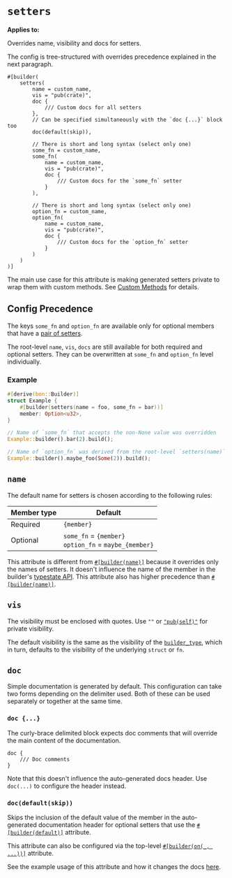 # `setters`

**Applies to:** <Badge type="warning" text="struct fields"/> <Badge type="warning" text="function arguments"/> <Badge type="warning" text="method arguments"/>

Overrides name, visibility and docs for setters.

The config is tree-structured with overrides precedence explained in the next paragraph.

```attr
#[builder(
    setters(
        name = custom_name,
        vis = "pub(crate)",
        doc {
            /// Custom docs for all setters
        },
        // Can be specified simultaneously with the `doc {...}` block too
        doc(default(skip)),

        // There is short and long syntax (select only one)
        some_fn = custom_name,
        some_fn(
            name = custom_name,
            vis = "pub(crate)",
            doc {
                /// Custom docs for the `some_fn` setter
            }
        ),

        // There is short and long syntax (select only one)
        option_fn = custom_name,
        option_fn(
            name = custom_name,
            vis = "pub(crate)",
            doc {
                /// Custom docs for the `option_fn` setter
            }
        )
    )
)]
```

The main use case for this attribute is making generated setters private to wrap them with custom methods. See [Custom Methods](../../../guide/typestate-api/custom-methods) for details.

## Config Precedence

The keys `some_fn` and `option_fn` are available only for optional members that have a [pair of setters](../../../guide/basics/optional-members#setters-pair).

The root-level `name`, `vis`, `docs` are still available for both required and optional setters. They can be overwritten at `some_fn` and `option_fn` level individually.

### Example

```rust
#[derive(bon::Builder)]
struct Example {
    #[builder(setters(name = foo, some_fn = bar))]
    member: Option<u32>,
}

// Name of `some_fn` that accepts the non-None value was overridden
Example::builder().bar(2).build();

// Name of `option_fn` was derived from the root-level `setters(name)`
Example::builder().maybe_foo(Some(2)).build();
```

## `name`

The default name for setters is chosen according to the following rules:

| Member type | Default                                                   |
| ----------- | --------------------------------------------------------- |
| Required    | `{member}`                                                |
| Optional    | `some_fn` = `{member}`<br/>`option_fn` = `maybe_{member}` |

This attribute is different from [`#[builder(name)]`](./name) because it overrides only the names of setters. It doesn't influence the name of the member in the builder's [typestate API](../../../guide/typestate-api). This attribute also has higher precedence than [`#[builder(name)]`](./name).

## `vis`

The visibility must be enclosed with quotes. Use `""` or [`"pub(self)"`](https://doc.rust-lang.org/reference/visibility-and-privacy.html#pubin-path-pubcrate-pubsuper-and-pubself) for private visibility.

The default visibility is the same as the visibility of the [`builder_type`](../top-level/builder_type#vis), which in turn, defaults to the visibility of the underlying `struct` or `fn`.

## `doc`

Simple documentation is generated by default. This configuration can take two forms depending on the delimiter used. Both of these can be used separately or together at the same time.

### `doc {...}`

The curly-brace delimited block expects doc comments that will override the main content of the documentation.

```attr
doc {
    /// Doc comments
}
```

Note that this doesn't influence the auto-generated docs header. Use `doc(...)` to configure the header instead.

### `doc(default(skip))`

Skips the inclusion of the default value of the member in the auto-generated documentation header for optional setters that use the [`#[builder(default)]`](./default#generated-docs) attribute.

This attribute can also be configured via the top-level [`#[builder(on(_, ...))]`](../top-level/on#attributes) attribute.

See the example usage of this attribute and how it changes the docs [here](https://docs.rs/bon-sandbox/latest/bon_sandbox/attr_setters_doc_default_skip/index.html).
